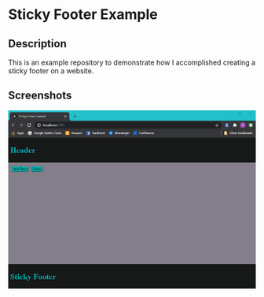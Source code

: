 # Sticky Footer Example

## Description

This is an example repository to demonstrate how I accomplished creating a sticky footer on a website.

## Screenshots

![recording](https://raw.githubusercontent.com/devriet/angular-sticky-footer/master/markdown-screenshots/recording.gif)